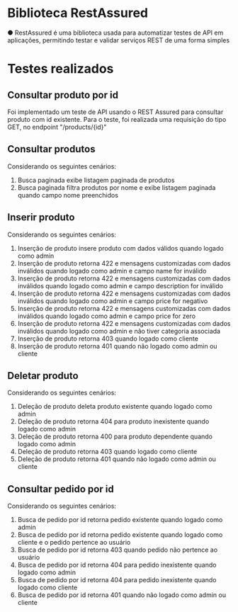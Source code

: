 # Biblioteca RestAssured
●	RestAssured é uma biblioteca usada para automatizar testes de API em aplicações, permitindo testar e validar serviços REST de uma forma simples

# Testes realizados

## Consultar produto por id
Foi implementado um teste de API usando o REST Assured para consultar produto com id existente. Para o teste, foi realizada  uma requisição do tipo GET, no endpoint "/products/{id}"

## Consultar produtos
Considerando os seguintes cenários:
  1.	Busca paginada exibe listagem paginada de produtos
  2.	Busca paginada filtra produtos por nome e exibe listagem paginada quando campo nome preenchidos

## Inserir produto
Considerando os seguintes cenários:
  1.	Inserção de produto insere produto com dados válidos quando logado como admin
  2.	Inserção de produto retorna 422 e mensagens customizadas com dados inválidos quando logado como admin e campo name for inválido
  3.	Inserção de produto retorna 422 e mensagens customizadas com dados inválidos quando logado como admin e campo description for inválido
  4.	Inserção de produto retorna 422 e mensagens customizadas com dados inválidos quando logado como admin e campo price for negativo
  5.	Inserção de produto retorna 422 e mensagens customizadas com dados inválidos quando logado como admin e campo price for zero
  6.	Inserção de produto retorna 422 e mensagens customizadas com dados inválidos quando logado como admin e não tiver categoria associada
  7.	Inserção de produto retorna 403 quando logado como cliente
  8.	Inserção de produto retorna 401 quando não logado como admin ou cliente

## Deletar produto
Considerando os seguintes cenários:
  1.	Deleção de produto deleta produto existente quando logado como admin
  2.	Deleção de produto retorna 404 para produto inexistente quando logado como admin
  3.	Deleção de produto retorna 400 para produto dependente quando logado como admin
  4.	Deleção de produto retorna 403 quando logado como cliente
  5.	Deleção de produto retorna 401 quando não logado como admin ou cliente

## Consultar pedido por id
Considerando os seguintes cenários:
  1.	Busca de pedido por id retorna pedido existente quando logado como admin
  2.	Busca de pedido por id retorna pedido existente quando logado como cliente e o pedido pertence ao usuário
  3.	Busca de pedido por id retorna 403 quando pedido não pertence ao usuário
  4.	Busca de pedido por id retorna 404 para pedido inexistente quando logado como admin
  5.	Busca de pedido por id retorna 404 para pedido inexistente quando logado como cliente
  6.	Busca de pedido por id retorna 401 quando não logado como admin ou cliente



 
